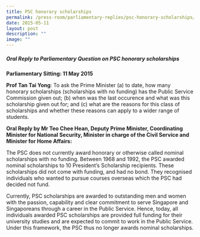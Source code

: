 ```yaml
---
title: PSC honorary scholarships
permalink: /press-room/parliamentary-replies/psc-honorary-scholarships/
date: 2015-05-11
layout: post
description: ""
image: ""
---
```

##### Oral Reply to Parliamentary Question on PSC honorary scholarships

**Parliamentary Sitting: 11 May 2015**  
  
**Prof Tan Tai Yong**: To ask the Prime Minister (a) to date, how many honorary scholarships (scholarships with no funding) has the Public Service Commission given out; (b) when was the last occurence and what was this scholarship given out for; and (c) what are the reasons for this class of scholarships and whether these reasons can apply to a wider range of students.  
  
**Oral Reply by Mr Teo Chee Hean, Deputy Prime Minister, Coordinating Minister for National Security, Minister in charge of the Civil Service and Minister for Home Affairs:**

The PSC does not currently award honorary or otherwise called nominal scholarships with no funding. Between 1968 and 1992, the PSC awarded nominal scholarships to 10 President’s Scholarship recipients. These scholarships did not come with funding, and had no bond. They recognised individuals who wanted to pursue courses overseas which the PSC had decided not fund.  
  
Currently, PSC scholarships are awarded to outstanding men and women with the passion, capability and clear commitment to serve Singapore and Singaporeans through a career in the Public Service. Hence, today, all individuals awarded PSC scholarships are provided full funding for their university studies and are expected to commit to work in the Public Service. Under this framework, the PSC thus no longer awards nominal scholarships.